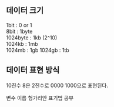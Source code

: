 ## 데이터 크기

1bit : 0 or 1  
8bit : 1byte  
1024byte : 1kb (2^10)  
1024kb : 1mb  
1024mb : 1gb
1024gb : 1tb

## 데이터 표현 방식

10진수 8은 2진수로 0000 1000으로 표현된다.

변수 이름 
헝가리안 표기법 공부
